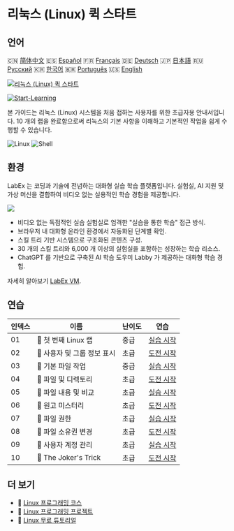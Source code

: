 # 리눅스 (Linux) 퀵 스타트

## 언어

🇨🇳 [简体中文](README_zh.md) 🇪🇸 [Español](README_es.md) 🇫🇷 [Français](README_fr.md) 🇩🇪 [Deutsch](README_de.md) 🇯🇵 [日本語](README_ja.md) 🇷🇺 [Русский](README_ru.md) 🇰🇷 [한국어](README_ko.md) 🇧🇷 [Português](README_pt.md) 🇺🇸 [English](README.md) 

[![리눅스 (Linux) 퀵 스타트](https://cover-creator.labex.io/quick-start-with-linux.png?lang=ko)](https://labex.io/ko/courses/quick-start-with-linux)

[![Start-Learning](https://img.shields.io/badge/Start-Learning-whitesmoke?style=for-the-badge)](https://labex.io/ko/courses/quick-start-with-linux)

본 가이드는 리눅스 (Linux) 시스템을 처음 접하는 사용자를 위한 초급자용 안내서입니다. 10 개의 랩을 완료함으로써 리눅스의 기본 사항을 이해하고 기본적인 작업을 쉽게 수행할 수 있습니다.

![Linux](https://img.shields.io/badge/Linux-whitesmoke?style=for-the-badge&logo=linux)
![Shell](https://img.shields.io/badge/Shell-whitesmoke?style=for-the-badge&logo=shell)


## 환경

LabEx 는 코딩과 기술에 전념하는 대화형 실습 학습 플랫폼입니다. 실험실, AI 지원 및 가상 머신을 결합하여 비디오 없는 실용적인 학습 경험을 제공합니다.

![](https://tutorial-screenshot.getvm.io/images/vm-1725247253.png)

- 비디오 없는 독점적인 실습 실험실로 엄격한 "실습을 통한 학습" 접근 방식.
- 브라우저 내 대화형 온라인 환경에서 자동화된 단계별 확인.
- 스킬 트리 기반 시스템으로 구조화된 콘텐츠 구성.
- 30 개의 스킬 트리와 6,000 개 이상의 실험실을 포함하는 성장하는 학습 리소스.
- ChatGPT 를 기반으로 구축된 AI 학습 도우미 Labby 가 제공하는 대화형 학습 경험.

자세히 알아보기 [LabEx VM](https://support.labex.io/using-labex/virtual-machine).

## 연습

|   인덱스 | 이름                        | 난이도   | 연습                                                                                                                |
|----------|-----------------------------|----------|---------------------------------------------------------------------------------------------------------------------|
|       01 | 📖 첫 번째 Linux 랩         | 중급     | <a target='_blank' href='https://labex.io/ko/tutorials/linux-your-first-linux-lab-270253'>실습 시작</a>             |
|       02 | 🎯 사용자 및 그룹 정보 표시 | 초급     | <a target='_blank' href='https://labex.io/ko/tutorials/linux-display-user-and-group-information-8718'>도전 시작</a> |
|       03 | 📖 기본 파일 작업           | 중급     | <a target='_blank' href='https://labex.io/ko/tutorials/linux-basic-files-operations-270248'>실습 시작</a>           |
|       04 | 🎯 파일 및 디렉토리         | 초급     | <a target='_blank' href='https://labex.io/ko/tutorials/linux-files-and-directories-270246'>도전 시작</a>            |
|       05 | 📖 파일 내용 및 비교        | 초급     | <a target='_blank' href='https://labex.io/ko/tutorials/linux-file-contents-and-comparing-270251'>실습 시작</a>      |
|       06 | 🎯 원고 미스터리            | 초급     | <a target='_blank' href='https://labex.io/ko/tutorials/linux-the-manuscript-mystery-384742'>도전 시작</a>           |
|       07 | 📖 파일 권한                | 초급     | <a target='_blank' href='https://labex.io/ko/tutorials/linux-permissions-of-files-270252'>실습 시작</a>             |
|       08 | 🎯 파일 소유권 변경         | 초급     | <a target='_blank' href='https://labex.io/ko/tutorials/shell-change-file-ownership-270254'>도전 시작</a>            |
|       09 | 📖 사용자 계정 관리         | 초급     | <a target='_blank' href='https://labex.io/ko/tutorials/linux-user-account-management-49'>실습 시작</a>              |
|       10 | 🎯 The Joker's Trick        | 초급     | <a target='_blank' href='https://labex.io/ko/tutorials/linux-the-joker-s-trick-270247'>도전 시작</a>                |

## 더 보기

- 🔗 [Linux 프로그래밍 코스](https://github.com/labex-labs/awesome-programming-courses)
- 🔗 [Linux 프로그래밍 프로젝트](https://github.com/labex-labs/awesome-programming-projects)
- 🔗 [Linux 무료 튜토리얼](https://github.com/labex-labs/linux-free-tutorials)

